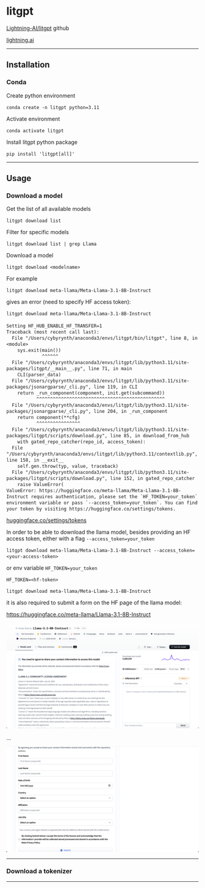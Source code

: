 # litgpt

[Lightning-AI/litgpt](https://github.com/Lightning-AI/litgpt) github

[lightning.ai](https://lightning.ai/)

---

## Installation

### Conda

Create python environment

```shell
conda create -n litgpt python=3.11
```

Activate environment

```shell
conda activate litgpt
```

Install litgpt python package

```shell
pip install 'litgpt[all]'
```

---

## Usage

### Download a model

Get the list of all available models

```shell
litgpt download list
```

Filter for specific models

```shell
litgpt download list | grep Llama
```


Download a model 

```shell
litgpt download <modelname>
```

For example

```shell
litgpt download meta-llama/Meta-Llama-3.1-8B-Instruct
```

gives an error (need to specify HF access token):

```shell
litgpt download meta-llama/Meta-Llama-3.1-8B-Instruct

Setting HF_HUB_ENABLE_HF_TRANSFER=1
Traceback (most recent call last):
  File "/Users/cybyrynth/anaconda3/envs/litgpt/bin/litgpt", line 8, in <module>
    sys.exit(main())
             ^^^^^^
  File "/Users/cybyrynth/anaconda3/envs/litgpt/lib/python3.11/site-packages/litgpt/__main__.py", line 71, in main
    CLI(parser_data)
  File "/Users/cybyrynth/anaconda3/envs/litgpt/lib/python3.11/site-packages/jsonargparse/_cli.py", line 119, in CLI
    return _run_component(component, init.get(subcommand))
           ^^^^^^^^^^^^^^^^^^^^^^^^^^^^^^^^^^^^^^^^^^^^^^^
  File "/Users/cybyrynth/anaconda3/envs/litgpt/lib/python3.11/site-packages/jsonargparse/_cli.py", line 204, in _run_component
    return component(**cfg)
           ^^^^^^^^^^^^^^^^
  File "/Users/cybyrynth/anaconda3/envs/litgpt/lib/python3.11/site-packages/litgpt/scripts/download.py", line 85, in download_from_hub
    with gated_repo_catcher(repo_id, access_token):
  File "/Users/cybyrynth/anaconda3/envs/litgpt/lib/python3.11/contextlib.py", line 158, in __exit__
    self.gen.throw(typ, value, traceback)
  File "/Users/cybyrynth/anaconda3/envs/litgpt/lib/python3.11/site-packages/litgpt/scripts/download.py", line 152, in gated_repo_catcher
    raise ValueError(
ValueError: https://huggingface.co/meta-llama/Meta-Llama-3.1-8B-Instruct requires authentication, please set the `HF_TOKEN=your_token` environment variable or pass `--access_token=your_token`. You can find your token by visiting https://huggingface.co/settings/tokens.
```

[huggingface.co/settings/tokens](https://huggingface.co/settings/tokens)

In order to be able to download the llama model, besides providing an HF access token, either with a flag `--access_token=your_token` 
```shell
litgpt download meta-llama/Meta-Llama-3.1-8B-Instruct --access_token=<your-access-token>
```

or env variable `HF_TOKEN=your_token`
```shell
HF_TOKEN=<hf-token>
```

```shell
litgpt download meta-llama/Meta-Llama-3.1-8B-Instruct
```


it is also required to submit a form on the HF page of the llama model:

https://huggingface.co/meta-llama/Llama-3.1-8B-Instruct

![](./litgpt/img/llama-community-license.png)

...

![](./litgpt/img/submission-form.png)

---

### Download a tokenizer



---

<!-- 



```shell

```

```shell

``` -->